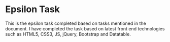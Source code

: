 # Epsilon Task

This is the epsilon task completed based on tasks mentioned in the document. I have completed the task based on latest front end technologies such as HTML5, CSS3, JS, jQuery, Bootstrap and Datatable.
